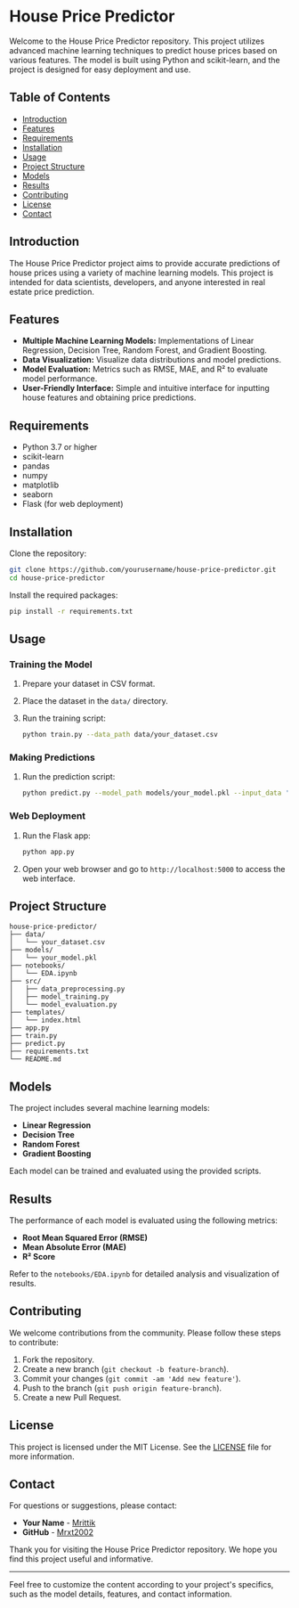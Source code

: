 # House Price Predictor

Welcome to the House Price Predictor repository. This project utilizes advanced machine learning techniques to predict house prices based on various features. The model is built using Python and scikit-learn, and the project is designed for easy deployment and use.

## Table of Contents

- [Introduction](#introduction)
- [Features](#features)
- [Requirements](#requirements)
- [Installation](#installation)
- [Usage](#usage)
- [Project Structure](#project-structure)
- [Models](#models)
- [Results](#results)
- [Contributing](#contributing)
- [License](#license)
- [Contact](#contact)

## Introduction

The House Price Predictor project aims to provide accurate predictions of house prices using a variety of machine learning models. This project is intended for data scientists, developers, and anyone interested in real estate price prediction.

## Features

- **Multiple Machine Learning Models:** Implementations of Linear Regression, Decision Tree, Random Forest, and Gradient Boosting.
- **Data Visualization:** Visualize data distributions and model predictions.
- **Model Evaluation:** Metrics such as RMSE, MAE, and R² to evaluate model performance.
- **User-Friendly Interface:** Simple and intuitive interface for inputting house features and obtaining price predictions.

## Requirements

- Python 3.7 or higher
- scikit-learn
- pandas
- numpy
- matplotlib
- seaborn
- Flask (for web deployment)

## Installation

Clone the repository:

```bash
git clone https://github.com/yourusername/house-price-predictor.git
cd house-price-predictor
```

Install the required packages:

```bash
pip install -r requirements.txt
```

## Usage

### Training the Model

1. Prepare your dataset in CSV format.
2. Place the dataset in the `data/` directory.
3. Run the training script:

   ```bash
   python train.py --data_path data/your_dataset.csv
   ```

### Making Predictions

1. Run the prediction script:

   ```bash
   python predict.py --model_path models/your_model.pkl --input_data '{"feature1": value1, "feature2": value2, ...}'
   ```

### Web Deployment

1. Run the Flask app:

   ```bash
   python app.py
   ```

2. Open your web browser and go to `http://localhost:5000` to access the web interface.

## Project Structure

```plaintext
house-price-predictor/
├── data/
│   └── your_dataset.csv
├── models/
│   └── your_model.pkl
├── notebooks/
│   └── EDA.ipynb
├── src/
│   ├── data_preprocessing.py
│   ├── model_training.py
│   └── model_evaluation.py
├── templates/
│   └── index.html
├── app.py
├── train.py
├── predict.py
├── requirements.txt
└── README.md
```

## Models

The project includes several machine learning models:

- **Linear Regression**
- **Decision Tree**
- **Random Forest**
- **Gradient Boosting**

Each model can be trained and evaluated using the provided scripts.

## Results

The performance of each model is evaluated using the following metrics:

- **Root Mean Squared Error (RMSE)**
- **Mean Absolute Error (MAE)**
- **R² Score**

Refer to the `notebooks/EDA.ipynb` for detailed analysis and visualization of results.

## Contributing

We welcome contributions from the community. Please follow these steps to contribute:

1. Fork the repository.
2. Create a new branch (`git checkout -b feature-branch`).
3. Commit your changes (`git commit -am 'Add new feature'`).
4. Push to the branch (`git push origin feature-branch`).
5. Create a new Pull Request.

## License

This project is licensed under the MIT License. See the [LICENSE](LICENSE) file for more information.

## Contact

For questions or suggestions, please contact:

- **Your Name** - [Mrittik](mailto:mrct200210@gmail.com)
- **GitHub** - [Mrxt2002](https://github.com/Mrxt2002)

Thank you for visiting the House Price Predictor repository. We hope you find this project useful and informative.

---

Feel free to customize the content according to your project's specifics, such as the model details, features, and contact information.
